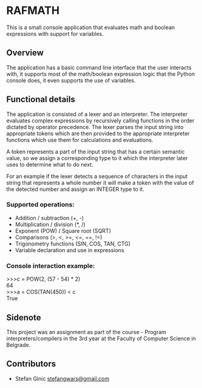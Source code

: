 # RAFMATH
This is a small console application that evaluates math and boolean expressions with support for variables.

## Overview
The application has a basic command line interface that the user interacts with, it supports most of the math/boolean expression logic that the Python console does, it even supports the use of variables.

## Functional details
The application is consisted of a lexer and an interpreter. The interpreter evaluates complex expressions by recursively calling functions in the order dictated by operator precedence. The lexer parses the input string into appropriate tokens which are then provided to the appropriate interpreter functions which use them for calculations and evaluations. 

A token represents a part of the input string that has a certain semantic value, so we assign a corresponding type to it which the interpreter later uses to determine what to do next.

For an example if the lexer detects a sequence of characters in the input string that represents a whole number it will make a token with the value of the detected number and assign an INTEGER type to it.

### Supported operations:
* Addition / subtraction (+, -)
* Multiplication / division (*, /)
* Exponent (POW) / Square root (SQRT)
* Comparisons (>, <, >=, <=, ==, !=)
* Trigonometry functions (SIN, COS, TAN, CTG)
* Variable declaration and use in expressions

### Console interaction example:
\>>>c = POW(2, (57 - 54) * 2)<br>
64<br>
\>>>a = COS(TAN(450)) < c<br>
True<br>

## Sidenote
This project was an assignment as part of the course - Program interpreters/compilers in the 3rd year at the Faculty of Computer Science in Belgrade.

## Contributors
- Stefan Ginic <stefangwars@gmail.com>
